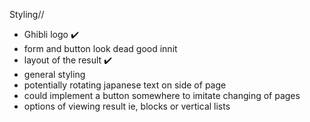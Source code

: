 Styling//

- Ghibli logo ✔️ 
- form and button look dead good innit
- layout of the result ✔️
- general styling 
- potentially rotating japanese text on side of page
- could implement a button somewhere to imitate changing of pages 
- options of viewing result ie, blocks or vertical lists


